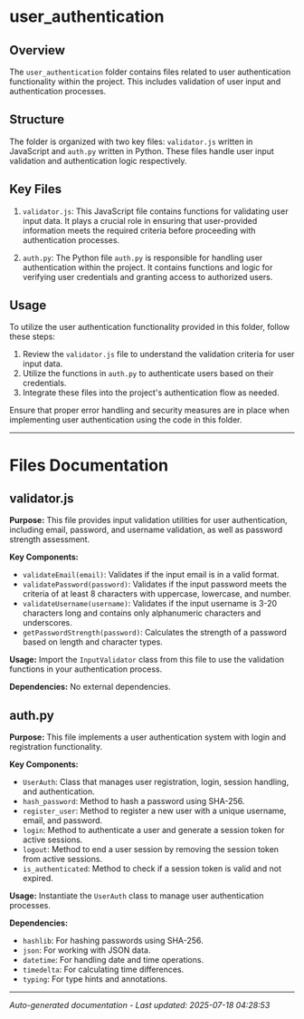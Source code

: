 # user_authentication

## Overview
The `user_authentication` folder contains files related to user authentication functionality within the project. This includes validation of user input and authentication processes.

## Structure
The folder is organized with two key files: `validator.js` written in JavaScript and `auth.py` written in Python. These files handle user input validation and authentication logic respectively.

## Key Files
1. `validator.js`: This JavaScript file contains functions for validating user input data. It plays a crucial role in ensuring that user-provided information meets the required criteria before proceeding with authentication processes.
   
2. `auth.py`: The Python file `auth.py` is responsible for handling user authentication within the project. It contains functions and logic for verifying user credentials and granting access to authorized users.

## Usage
To utilize the user authentication functionality provided in this folder, follow these steps:
1. Review the `validator.js` file to understand the validation criteria for user input data.
2. Utilize the functions in `auth.py` to authenticate users based on their credentials.
3. Integrate these files into the project's authentication flow as needed.

Ensure that proper error handling and security measures are in place when implementing user authentication using the code in this folder.

---

# Files Documentation

## validator.js

**Purpose:** This file provides input validation utilities for user authentication, including email, password, and username validation, as well as password strength assessment.

**Key Components:**
- `validateEmail(email)`: Validates if the input email is in a valid format.
- `validatePassword(password)`: Validates if the input password meets the criteria of at least 8 characters with uppercase, lowercase, and number.
- `validateUsername(username)`: Validates if the input username is 3-20 characters long and contains only alphanumeric characters and underscores.
- `getPasswordStrength(password)`: Calculates the strength of a password based on length and character types.

**Usage:** Import the `InputValidator` class from this file to use the validation functions in your authentication process.

**Dependencies:** No external dependencies.

## auth.py

**Purpose:** This file implements a user authentication system with login and registration functionality.

**Key Components:**
- `UserAuth`: Class that manages user registration, login, session handling, and authentication.
- `hash_password`: Method to hash a password using SHA-256.
- `register_user`: Method to register a new user with a unique username, email, and password.
- `login`: Method to authenticate a user and generate a session token for active sessions.
- `logout`: Method to end a user session by removing the session token from active sessions.
- `is_authenticated`: Method to check if a session token is valid and not expired.

**Usage:** Instantiate the `UserAuth` class to manage user authentication processes.

**Dependencies:**
- `hashlib`: For hashing passwords using SHA-256.
- `json`: For working with JSON data.
- `datetime`: For handling date and time operations.
- `timedelta`: For calculating time differences.
- `typing`: For type hints and annotations.

---
*Auto-generated documentation - Last updated: 2025-07-18 04:28:53*
